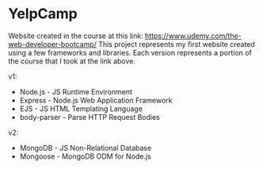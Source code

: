 # YelpCamp
Website created in the course at this link: https://www.udemy.com/the-web-developer-bootcamp/
This project represents my first website created using a few frameworks and libraries.
Each version represents a portion of the course that I took at the link above.

v1:
+ Node.js     - JS Runtime Environment
+ Express     - Node.js Web Application Framework
+ EJS         - JS HTML Templating Language
+ body-parser - Parse HTTP Request Bodies

v2:
+ MongoDB     - JS Non-Relational Database
+ Mongoose    - MongoDB ODM for Node.js